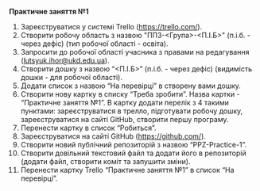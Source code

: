 **Практичне заняття №1**
1. Зареєструватися у системі Trello (https://trello.com/).
2. Створити робочу область з назвою "ППЗ-<Група>-<П.І.Б>" (п.і.б. - через дефіс) (тип робочої області - освіта).
3. Запросити до робочої області учасника з правами на редагування (lutsyuk.ihor@ukd.edu.ua).
4. Створити дошку з назвою “<П.І.Б>” (п.і.б. - через дефіс) (видимість дошки - для робочої області).
5. Додати список з назвою “На перевірці” в створену вами дошку.
6. Створити нову картку в списку “Треба зробити”. Назва картки - “Практичне заняття №1”. В картку додати перелік з 4 такими пунктами: зареєструватися в трелло, підготувати робочу дошку, зареєструватися на сайті GitHub, створити першу програму.
7. Перенести картку в список “Робиться”.
8. Зареєструватися на сайті GitHub (https://github.com/).
9. Створити новий публічний репозиторій з назвою “PPZ-Practice-1”.
10. Створити довільний текстовий файл та додати його в репозиторій (додати файл, створити коміт та запушити зміни).
11. Перенести картку Trello “Практичне заняття №1” в список “На перевірці”.
